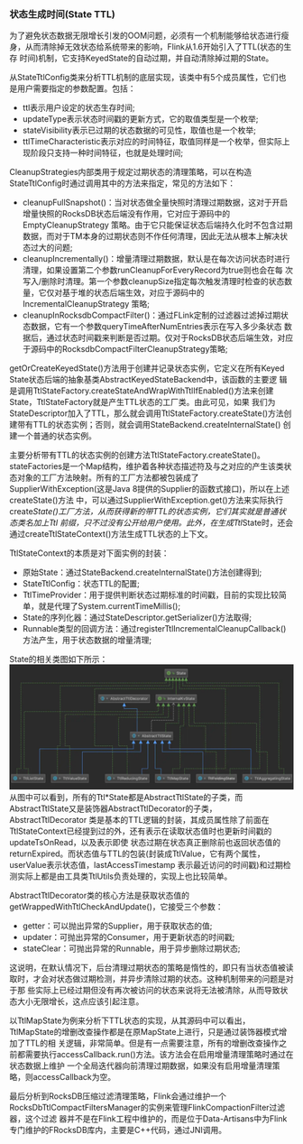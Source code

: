 ### 状态生成时间(State TTL)

为了避免状态数据无限增长引发的OOM问题，必须有一个机制能够给状态进行瘦身，从而清除掉无效状态给系统带来的影响，Flink从1.6开始引入了TTL(状态的生存
时间)机制，它支持KeyedState的自动过期，并自动清除掉过期的State。

从StateTtlConfig类来分析TTL机制的底层实现，该类中有5个成员属性，它们也是用户需要指定的参数配置。包括：
  * ttl表示用户设定的状态生存时间;
  * updateType表示状态时间戳的更新方式，它的取值类型是一个枚举;
  * stateVisibility表示已过期的状态数据的可见性，取值也是一个枚举;
  * ttlTimeCharacteristic表示对应的时间特征，取值同样是一个枚举，但实际上现阶段只支持一种时间特征，也就是处理时间;

CleanupStrategies内部类用于规定过期状态的清理策略，可以在构造StateTtlConfig时通过调用其中的方法来指定，常见的方法如下：
  * cleanupFullSnapshot()：当对状态做全量快照时清理过期数据，这对于开启增量快照的RocksDB状态后端没有作用，它对应于源码中的EmptyCleanupStrategy
  策略。由于它只能保证状态后端持久化时不包含过期数据，而对于TM本身的过期状态则不作任何清理，因此无法从根本上解决状态过大的问题;
  * cleanupIncrementally()：增量清理过期数据，默认是在每次访问状态时进行清理，如果设置第二个参数runCleanupForEveryRecord为true则也会在每
  次写入/删除时清理。第一个参数cleanupSize指定每次触发清理时检查的状态数量，它仅对基于堆的状态后端生效，对应于源码中的IncrementalCleanupStrategy
  策略;
  * cleanupInRocksdbCompactFilter()：通过FLink定制的过滤器过滤掉过期状态数据，它有一个参数queryTimeAfterNumEntries表示在写入多少条状态
  数据后，通过状态时间戳来判断是否过期。仅对于RocksDB状态后端生效，对应于源码中的RocksdbCompactFilterCleanupStrategy策略;
  
getOrCreateKeyedState()方法用于创建并记录状态实例，它定义在所有Keyed State状态后端的抽象基类AbstractKeyedStateBackend中，该函数的主要逻
辑是调用TtlStateFactory.createStateAndWrapWithTtlIfEnabled()方法来创建State，TtlStateFactory就是产生TTL状态的工厂类。由此可见，如果
我们为StateDescriptor加入了TTL，那么就会调用TtlStateFactory.createState()方法创建带有TTL的状态实例；否则，就会调用StateBackend.createInternalState()
创建一个普通的状态实例。

主要分析带有TTL的状态实例的创建方法TtlStateFactory.createState()。stateFactories是一个Map结构，维护着各种状态描述符及与之对应的产生该类状
态对象的工厂方法映射。所有的工厂方法都被包装成了SupplierWithException(这是Java 8提供的Supplier的函数式接口)，所以在上述createState()方法
中，可以通过SupplierWithException.get()方法来实际执行create*State()工厂方法，从而获得新的带TTL的状态实例，它们其实就是普通状态类名加上Ttl
前缀，只不过没有公开给用户使用。此外，在生成Ttl*State时，还会通过createTtlStateContext()方法生成TTL状态的上下文。

TtlStateContext的本质是对下面实例的封装：
  * 原始State：通过StateBackend.createInternalState()方法创建得到;
  * StateTtlConfig：状态TTL的配置;
  * TtlTimeProvider：用于提供判断状态过期标准的时间戳，目前的实现比较简单，就是代理了System.currentTimeMillis();
  * State的序列化器：通过StateDescriptor.getSerializer()方法取得;
  * Runnable类型的回调方法：通过registerTtlIncrementalCleanupCallback()方法产生，用于状态数据的增量清理;

State的相关类图如下所示：
![Ttl类图](../images/ttl.png "Ttl类图")
从图中可以看到，所有的Ttl*State都是AbstractTtlState的子类，而AbstractTtlState又是装饰器AbstractTtlDecorator的子类，AbstractTtlDecorator
类是基本的TTL逻辑的封装，其成员属性除了前面在TtlStateContext已经提到过的外，还有表示在读取状态值时也更新时间戳的updateTsOnRead，以及表示即使
状态过期在状态真正删除前也返回状态值的returnExpired。而状态值与TTL的包装(封装成TtlValue，它有两个属性，userValue表示状态值，lastAccessTimestamp
表示最近访问的时间戳)和过期检测实际上都是由工具类TtlUtils负责处理的，实现上也比较简单。

AbstractTtlDecorator类的核心方法是获取状态值的getWrappedWithTtlCheckAndUpdate()，它接受三个参数：
  * getter：可以抛出异常的Supplier，用于获取状态的值;
  * updater：可抛出异常的Consumer，用于更新状态的时间戳;
  * stateClear：可抛出异常的Runnable，用于异步删除过期状态;

这说明，在默认情况下，后台清理过期状态的策略是惰性的，即只有当状态值被读取时，才会对状态做过期检测，并异步清除过期的状态。这种机制带来的问题是对于那
些实际上已经过期但没有再次被访问的状态来说将无法被清除，从而导致状态大小无限增长，这点应该引起注意。

以TtlMapState为例来分析下TTL状态的实现，从其源码中可以看出，TtlMapState的增删改查操作都是在原MapState上进行，只是通过装饰器模式增加了TTL的相
关逻辑，非常简单。但是有一点需要注意，所有的增删改查操作之前都需要执行accessCallback.run()方法。该方法会在启用增量清理策略时通过在状态数据上维护
一个全局迭代器向前清理过期数据，如果没有启用增量清理策略，则accessCallback为空。

最后分析到RocksDB压缩过滤清理策略，Flink会通过维护一个RocksDbTtlCompactFiltersManager的实例来管理FlinkCompactionFilter过滤器，这个过滤
器并不是在Flink工程中维护的，而是位于Data-Artisans中为Flink专门维护的FRocksDB库内，主要是C++代码，通过JNI调用。
 